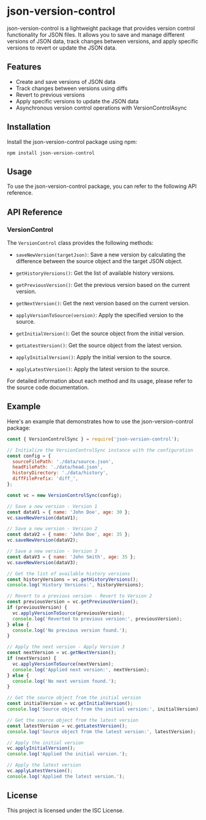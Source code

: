 # json-version-control

json-version-control is a lightweight package that provides version control functionality for JSON files. It allows you to save and manage different versions of JSON data, track changes between versions, and apply specific versions to revert or update the JSON data.

## Features

- Create and save versions of JSON data
- Track changes between versions using diffs
- Revert to previous versions
- Apply specific versions to update the JSON data
- Asynchronous version control operations with VersionControlAsync

## Installation

Install the json-version-control package using npm:

```shell
npm install json-version-control
```

## Usage

To use the json-version-control package, you can refer to the following API reference.

## API Reference

### VersionControl

The `VersionControl` class provides the following methods:

- `saveNewVersion(targetJson)`: Save a new version by calculating the difference between the source object and the target JSON object.

- `getHistoryVersions()`: Get the list of available history versions.

- `getPreviousVersion()`: Get the previous version based on the current version.

- `getNextVersion()`: Get the next version based on the current version.

- `applyVersionToSource(version)`: Apply the specified version to the source.

- `getInitialVersion()`: Get the source object from the initial version.

- `getLatestVersion()`: Get the source object from the latest version.

- `applyInitialVersion()`: Apply the initial version to the source.

- `applyLatestVersion()`: Apply the latest version to the source.

For detailed information about each method and its usage, please refer to the source code documentation.

## Example

Here's an example that demonstrates how to use the json-version-control package:

```javascript
const { VersionControlSync } = require('json-version-control');

// Initialize the VersionControlSync instance with the configuration
const config = {
  sourceFilePath: './data/source.json',
  headFilePath: './data/head.json',
  historyDirectory: './data/history',
  diffFilePrefix: 'diff_',
};

const vc = new VersionControlSync(config);

// Save a new version - Version 1
const dataV1 = { name: 'John Doe', age: 30 };
vc.saveNewVersion(dataV1);

// Save a new version - Version 2
const dataV2 = { name: 'John Doe', age: 35 };
vc.saveNewVersion(dataV2);

// Save a new version - Version 3
const dataV3 = { name: 'John Smith', age: 35 };
vc.saveNewVersion(dataV3);

// Get the list of available history versions
const historyVersions = vc.getHistoryVersions();
console.log('History Versions:', historyVersions);

// Revert to a previous version - Revert to Version 2
const previousVersion = vc.getPreviousVersion();
if (previousVersion) {
  vc.applyVersionToSource(previousVersion);
  console.log('Reverted to previous version:', previousVersion);
} else {
  console.log('No previous version found.');
}

// Apply the next version - Apply Version 3
const nextVersion = vc.getNextVersion();
if (nextVersion) {
  vc.applyVersionToSource(nextVersion);
  console.log('Applied next version:', nextVersion);
} else {
  console.log('No next version found.');
}

// Get the source object from the initial version
const initialVersion = vc.getInitialVersion();
console.log('Source object from the initial version:', initialVersion);

// Get the source object from the latest version
const latestVersion = vc.getLatestVersion();
console.log('Source object from the latest version:', latestVersion);

// Apply the initial version
vc.applyInitialVersion();
console.log('Applied the initial version.');

// Apply the latest version
vc.applyLatestVersion();
console.log('Applied the latest version.');

```
## License

This project is licensed under the ISC License.
